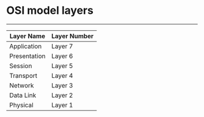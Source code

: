 # OSI model layers
<hr>

| Layer Name | Layer Number |
|---|---|
| Application | Layer 7 |
| Presentation | Layer 6 |
| Session | Layer 5 |
| Transport | Layer 4 |
| Network | Layer 3 |
| Data Link | Layer 2 |
| Physical | Layer 1 |

